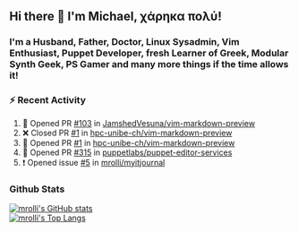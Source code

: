 ## Hi there 👋 I'm Michael, χάρηκα πολύ!

<!--
**mrolli/mrolli** is a ✨ _special_ ✨ repository because its `README.md` (this file) appears on your GitHub profile.

Here are some ideas to get you started:

- 🔭 I’m currently working on ...
- 🌱 I’m currently learning ...
- 👯 I’m looking to collaborate on ...
- 🤔 I’m looking for help with ...
- 💬 Ask me about ...
- 📫 How to reach me: ...
- 😄 Pronouns: ...
- ⚡ Fun fact: ...
-->

### I'm a Husband, Father, Doctor, Linux Sysadmin, Vim Enthusiast, Puppet Developer, fresh Learner of Greek, Modular Synth Geek, PS Gamer and many more things if the time allows it!

### :zap: Recent Activity

<!--START_SECTION:activity-->
1. 💪 Opened PR [#103](https://github.com/JamshedVesuna/vim-markdown-preview/pull/103) in [JamshedVesuna/vim-markdown-preview](https://github.com/JamshedVesuna/vim-markdown-preview)
2. ❌ Closed PR [#1](https://github.com/hpc-unibe-ch/vim-markdown-preview/pull/1) in [hpc-unibe-ch/vim-markdown-preview](https://github.com/hpc-unibe-ch/vim-markdown-preview)
3. 💪 Opened PR [#1](https://github.com/hpc-unibe-ch/vim-markdown-preview/pull/1) in [hpc-unibe-ch/vim-markdown-preview](https://github.com/hpc-unibe-ch/vim-markdown-preview)
4. 💪 Opened PR [#315](https://github.com/puppetlabs/puppet-editor-services/pull/315) in [puppetlabs/puppet-editor-services](https://github.com/puppetlabs/puppet-editor-services)
5. ❗️ Opened issue [#5](https://github.com/mrolli/myitjournal/issues/5) in [mrolli/myitjournal](https://github.com/mrolli/myitjournal)
<!--END_SECTION:activity-->

### Github Stats
[![mrolli's GitHub stats](https://github-readme-stats.vercel.app/api?username=mrolli&count_private=true&show_icons=true&theme=onedark)](https://github.com/anuraghazra/github-readme-stats)  
[![mrolli's Top Langs](https://github-readme-stats.vercel.app/api/top-langs/?username=mrolli&count_private=true&theme=onedark&hide=c%2B%2B,c,html,cmake,makefile&layout=compact)](https://github.com/anuraghazra/github-readme-stats)
